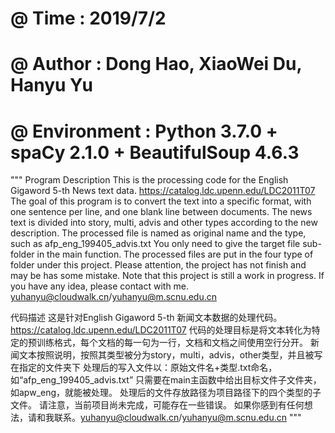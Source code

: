 # @ Time         :  2019/7/2
# @ Author       :  Dong Hao, XiaoWei Du, Hanyu Yu
# @ Environment  :  Python 3.7.0 + spaCy 2.1.0 + BeautifulSoup 4.6.3


"""
Program Description
This is the processing code for the English Gigaword 5-th News text data. https://catalog.ldc.upenn.edu/LDC2011T07
The goal of this program is to convert the text into a specific format,
    with one sentence per line, and one blank line between documents.
The news text is divided into story, multi, advis and other types according to the new description.
The processed file is named as original name and the type, such as afp_eng_199405_advis.txt
You only need to give the target file sub-folder in the main function.
The processed files are put in the four type of folder under this project.
Please attention, the project has not finish and may be has some mistake.
Note that this project is still a work in progress.
If you have any idea, please contact with me. yuhanyu@cloudwalk.cn/yuhanyu@m.scnu.edu.cn

代码描述
这是针对English Gigaword 5-th 新闻文本数据的处理代码。 https://catalog.ldc.upenn.edu/LDC2011T07
代码的处理目标是将文本转化为特定的预训练格式，每个文档的每一句为一行，文档和文档之间使用空行分开。
新闻文本按照说明，按照其类型被分为story，multi，advis，other类型，并且被写在指定的文件夹下
处理后的写入文件以：原始文件名+类型.txt命名，如“afp_eng_199405_advis.txt”
只需要在main主函数中给出目标文件子文件夹，如apw_eng，就能被处理。
处理后的文件存放路径为项目路径下的四个类型的子文件。
请注意，当前项目尚未完成，可能存在一些错误。
如果你感到有任何想法，请和我联系。yuhanyu@cloudwalk.cn/yuhanyu@m.scnu.edu.cn
"""